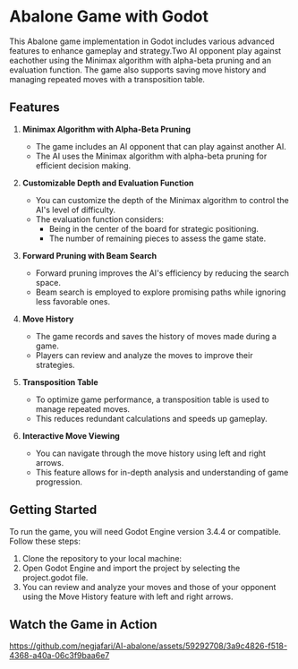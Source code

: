 # Abalone Game with Godot

This Abalone game implementation in Godot includes various advanced features to enhance gameplay and strategy.Two AI opponent play against eachother using the Minimax algorithm with alpha-beta pruning and an evaluation function. The game also supports saving move history and managing repeated moves with a transposition table.

## Features

1. **Minimax Algorithm with Alpha-Beta Pruning**
   - The game includes an AI opponent that can play against another AI.
   - The AI uses the Minimax algorithm with alpha-beta pruning for efficient decision making.

2. **Customizable Depth and Evaluation Function**
   - You can customize the depth of the Minimax algorithm to control the AI's level of difficulty.
   - The evaluation function considers:
     - Being in the center of the board for strategic positioning.
     - The number of remaining pieces to assess the game state.

3. **Forward Pruning with Beam Search**
   - Forward pruning improves the AI's efficiency by reducing the search space.
   - Beam search is employed to explore promising paths while ignoring less favorable ones.

4. **Move History**
   - The game records and saves the history of moves made during a game.
   - Players can review and analyze the moves to improve their strategies.

5. **Transposition Table**
   - To optimize game performance, a transposition table is used to manage repeated moves.
   - This reduces redundant calculations and speeds up gameplay.

6. **Interactive Move Viewing**
   - You can navigate through the move history using left and right arrows.
   - This feature allows for in-depth analysis and understanding of game progression.

## Getting Started

To run the game, you will need Godot Engine version 3.4.4 or compatible. Follow these steps:
1. Clone the repository to your local machine:
2. Open Godot Engine and import the project by selecting the project.godot file.
3. You can review and analyze your moves and those of your opponent using the Move History feature with left and right arrows.

## Watch the Game in Action

https://github.com/negjafari/AI-abalone/assets/59292708/3a9c4826-f518-4368-a40a-06c3f9baa6e7

